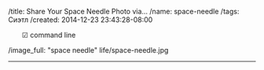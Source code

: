 /title: Share Your Space Needle Photo via...
/name: space-needle
/tags: Сиэтл
/created: 2014-12-23 23:43:28-08:00

&emsp;&emsp;☑ command line

/image_full: "space needle" life/space-needle.jpg

-------------------------------------------------------------------------------
